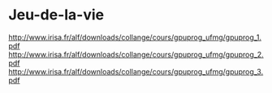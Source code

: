 # Jeu-de-la-vie
http://www.irisa.fr/alf/downloads/collange/cours/gpuprog_ufmg/gpuprog_1.pdf
http://www.irisa.fr/alf/downloads/collange/cours/gpuprog_ufmg/gpuprog_2.pdf
http://www.irisa.fr/alf/downloads/collange/cours/gpuprog_ufmg/gpuprog_3.pdf
